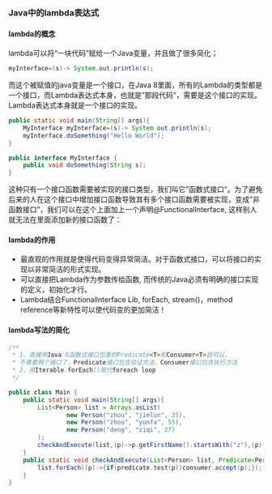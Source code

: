 ### Java中的lambda表达式

#### lambda的概念

lambda可以将“一块代码”赋给一个Java变量，并且做了很多简化；

```java
myInterface=(s)-> System.out.println(s);
```

而这个被赋值的java变量是一个接口，在Java 8里面，所有的Lambda的类型都是一个接口，而Lambda表达式本身，也就是”那段代码“，需要是这个接口的实现。Lambda表达式本身就是一个接口的实现。

```java
public static void main(String[] args){
    MyInterface myInterface=(s)-> System.out.println(s);
    myInterface.doSomething("Hello World");
}
```

```java
public interface MyInterface {
    public void doSomething(String s);
}
```

这种只有一个接口函数需要被实现的接口类型，我们叫它”函数式接口“。为了避免后来的人在这个接口中增加接口函数导致其有多个接口函数需要被实现，变成"非函数接口”，我们可以在这个上面加上一个声明@FunctionalInterface, 这样别人就无法在里面添加新的接口函数了：

#### lambda的作用

- 最直观的作用就是使得代码变得异常简洁。对于函数式接口，可以将接口的实现以非常简洁的形式实现。
- 可以直接把Lambda作为参数传给函数, 而传统的Java必须有明确的接口实现的定义，初始化才行。
- Lambda结合FunctionalInterface Lib, forEach, stream()，method reference等新特性可以使代码变的更加简洁！

#### lambda写法的简化

```java
/**
 * 1、直接用Java 8函数式接口包里的Predicate<T>和Consumer<T>就可以，
 * 不需要两个接口了，Predicate接口包含验证方法，Consumer接口包含执行方法
 * 2、用Iterable.forEach()取代foreach loop
 */

public class Main {
    public static void main(String[] args){
        List<Person> list = Arrays.asList(
                new Person("zhou", "jielun", 35),
                new Person("zhou", "yunfa", 55),
                new Person("deng", "ziqi", 27)
        );
        checkAndExecute(list,(p)->p.getFirstName().startsWith("z"),(p)-> System.out.println(p.getFirstName()+" "+p.getLastName()));
    }
    public static void checkAndExecute(List<Person> list, Predicate<Person> predicate, Consumer<Person> consumer){
        list.forEach((p)->{if(predicate.test(p))consumer.accept(p);});
    }
}
```